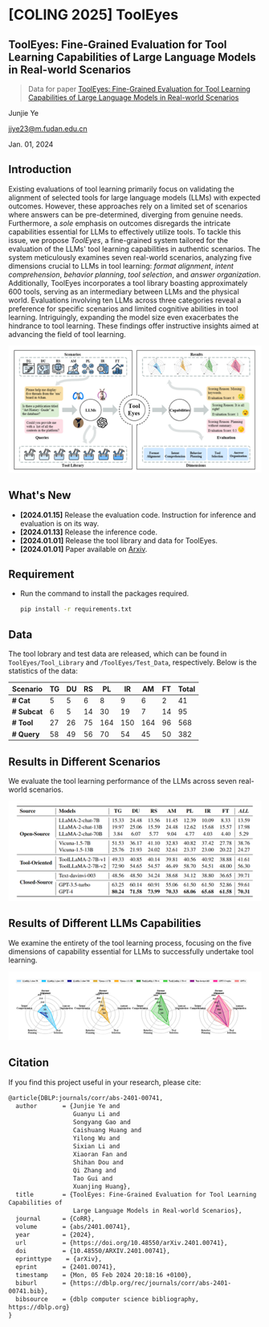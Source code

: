 # [COLING 2025] ToolEyes

## ToolEyes: Fine-Grained Evaluation for Tool Learning Capabilities of Large Language Models in Real-world Scenarios

> Data for paper [ToolEyes: Fine-Grained Evaluation for Tool Learning Capabilities of Large Language Models in Real-world Scenarios](https://arxiv.org/abs/2401.00741)

Junjie Ye

jjye23@m.fudan.edu.cn

Jan. 01, 2024

## Introduction

Existing evaluations of tool learning primarily focus on validating the alignment of selected tools for large language models (LLMs) with expected outcomes. However, these approaches rely on a limited set of scenarios where answers can be pre-determined, diverging from genuine needs. Furthermore, a *sole* emphasis on outcomes disregards the intricate capabilities essential for LLMs to effectively utilize tools.
To tackle this issue, we propose *ToolEyes*, a fine-grained system tailored for the evaluation of the LLMs' tool learning capabilities in authentic scenarios. The system meticulously examines seven real-world scenarios, analyzing five dimensions crucial to LLMs in tool learning: *format alignment*, *intent comprehension*, *behavior planning*, *tool selection*, and *answer organization*.
Additionally, ToolEyes incorporates a tool library boasting approximately 600 tools, serving as an intermediary between LLMs and the physical world. Evaluations involving ten LLMs across three categories reveal a preference for specific scenarios and limited cognitive abilities in tool learning.
Intriguingly, expanding the model size even exacerbates the hindrance to tool learning.
These findings offer instructive insights aimed at advancing the field of tool learning.

<div>
<center>
<img src=Figures/ToolEyes.png>
</div>

## What's New

- **[2024.01.15]** Release the evaluation code. Instruction for inference and evaluation is on its way.
- **[2024.01.13]** Release the inference code.
- **[2024.01.01]** Release the tool library and data for ToolEyes.
- **[2024.01.01]** Paper available on [Arxiv](https://arxiv.org/abs/2401.00741).

## Requirement

- Run the command to install the packages required.
  ```bash
  pip install -r requirements.txt
  ```

## Data

The tool lobrary and test data are released, which can be found in `ToolEyes/Tool_Library` and `/ToolEyes/Test_Data`, respectively. Below is the statistics of the data:

| **Scenario** | **TG** | **DU** | **RS** | **PL** | **IR** | **AM** | **FT** | **Total** |
| ------------------ | ------------ | ------------ | ------------ | ------------ | ------------ | ------------ | ------------ | --------------- |
| **# Cat**    | 5            | 5            | 6            | 8            | 9            | 6            | 2            | 41              |
| **# Subcat** | 6            | 5            | 14           | 30           | 19           | 7            | 14           | 95              |
| **# Tool**   | 27           | 26           | 75           | 164          | 150          | 164          | 96           | 568             |
| **# Query**  | 58           | 49           | 56           | 70           | 54           | 45           | 50           | 382             |

## Results in Different Scenarios

We evaluate the tool learning performance of the LLMs across seven real-world scenarios.

<div>
<center>
<img src=Figures/result-scenario.png>
</div>

## Results of Different LLMs Capabilities

We examine the entirety of the tool learning process, focusing on the five dimensions of capability essential for LLMs to successfully undertake tool learning.

<div>
<center>
<img src=Figures/result-capability.png>
</div>

## Citation

If you find this project useful in your research, please cite:

```
@article{DBLP:journals/corr/abs-2401-00741,
  author       = {Junjie Ye and
                  Guanyu Li and
                  Songyang Gao and
                  Caishuang Huang and
                  Yilong Wu and
                  Sixian Li and
                  Xiaoran Fan and
                  Shihan Dou and
                  Qi Zhang and
                  Tao Gui and
                  Xuanjing Huang},
  title        = {ToolEyes: Fine-Grained Evaluation for Tool Learning Capabilities of
                  Large Language Models in Real-world Scenarios},
  journal      = {CoRR},
  volume       = {abs/2401.00741},
  year         = {2024},
  url          = {https://doi.org/10.48550/arXiv.2401.00741},
  doi          = {10.48550/ARXIV.2401.00741},
  eprinttype    = {arXiv},
  eprint       = {2401.00741},
  timestamp    = {Mon, 05 Feb 2024 20:18:16 +0100},
  biburl       = {https://dblp.org/rec/journals/corr/abs-2401-00741.bib},
  bibsource    = {dblp computer science bibliography, https://dblp.org}
}
```
